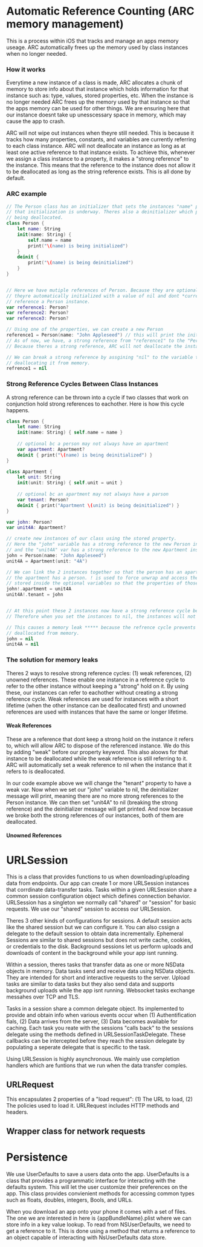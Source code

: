 # Automatic Reference Counting (ARC memory management)
This is a process within iOS that tracks and manage an apps memory useage. ARC automatically frees up the memory used by class instances  when no longer needed. 

### How it works
Everytime a new instance of a class is made, ARC allocates a chunk of memory to store info about that instance which holds information for that instance such as: type, values, stored properties, etc. When the instance is no longer needed ARC frees up the memory used by that instance so that the apps memory can be used for other things. We are ensuring here that our instance doesnt take up unesscessary space in memory, which may cause the app to crash. 

ARC will not wipe out instances when theyre still needed. This is because it tracks how many properties, constants, and variables are currently referring to each class instance. ARC will not deallocate an instance as long as at least one active reference to that instance exists. To achieve this, whenever we assign a class instance to a property, it makes a "strong reference" to the instance. This means that the reference to the instance does not allow it to be deallocated as long as the string reference exists. This is all done by default. 

### ARC example
```swift
// The Person class has an initializer that sets the instances "name" property and prints a message to indicate
// that initialization is underway. Theres also a deinitializer which prints a message when the instance is 
// being deallocated.
class Person {
    let name: String
    init(name: String) {
        self.name = name
        print("\(name) is being initialized")
    }
    deinit {
        print("\(name) is being deinitialized")
    }
}


// Here we have mutiple references of Person. Because they are optionals
// theyre automatically initialized with a value of nil and dont *currently 
// reference a Person instance.
var reference1: Person?
var reference2: Person?
var reference3: Person?

// Using one of the properties, we can create a new Person
reference1 = Person(name: "John Appleseed") // this will print the init message
// As of now, we have, a strong reference from "reference1" to the "Person" instance. 
// Because theres a strong reference, ARC will not deallocate the instance from memory

// We can break a strong reference by assgining "nil" to the variable thus 
// deallocating it from memory.
refrence1 = nil
```

### Strong Reference Cycles Between Class Instances
A strong reference can be thrown into a cycle if two classes that work on conjunction hold strong references to eachother. Here is how this cycle happens. 

```swift
class Person {
    let name: String
    init(name: String) { self.name = name }
    
    // optional bc a person may not always have an apartment
    var apartment: Apartment?
    deinit { print("\(name) is being deinitialized") }
}

class Apartment {
    let unit: String
    init(unit: String) { self.unit = unit }
    
    // optional bc an apartment may not always have a parson
    var tenant: Person?
    deinit { print("Apartment \(unit) is being deinitialized") }
}

var john: Person?
var unit4A: Apartment?

// create new instances of our class using the stored property. 
// Here the "john" variable has a strong reference to the new Person insance
// and the "unit4A" var has a strong reference to the new Apartment instance
john = Person(name: "John Appleseed")
unit4A = Apartment(unit: "4A")

// We can link the 2 instances together so that the person has an apartment and 
// the apartment has a person. ! is used to force unwrap and access the instances
// stored inside the optional variables so that the properties of those instances can be set
john!.apartment = unit4A
unit4A!.tenant = john


// At this point these 2 instances now have a strong reference cycle between them. 
// Therefore when you set the instances to nil, the instances will not become deallocated by ARC

// This causes a memory leak ***** because the refrence cycle prevents the instances from ever being
// deallocated from memory. 
john = nil
unit4A = nil

```

### The solution for memory leaks
Theres 2 ways to resolve strong reference cycles: (1) weak references, (2) unowned references. These enable one instance in a reference cycle to refer to the other instance without keeping a "strong" hold on it. By using these, our instances can refer to eachother without creating a strong reference cycle. Weak references are used for instances with a short lifetime (when the other instance can be deallocated first) and unowned references are used with instances that have the same or longer lifetime. 

#### Weak References
These are a reference that dont keep a strong hold on the instance it refers to, which will allow ARC to dispose of the referenced instance. We do this by adding "weak" before our property keyword. This also aloows for that instance to be deallocated while the weak reference is still referring to it. ARC will automatically set a weak reference to nil when the instance that it refers to is deallocated. 


In our code example above we will change the "tenant" property to have a weak var. 
Now when we set our "john" variable to nil, the deinitializer message will print, meaning there are no more strong references to the Person instance. We can then set "unit4A" to nil (breaking the strong reference) and the deinitializer message will get printed. And now becasue we broke both the strong references of our instances, both of them are deallocated. 

#### Unowned References



# URLSession
This is a class that provides functions to us when downloading/uploading data from endpoints. Our app can create 1 or more URLSession instances that corrdinate data-transfer tasks. Tasks within a given URLSession share a common session configuration object which defines connection behavior. URLSession has a singleton we normally call "shared" or "session" for basic requests. We use our "shared" session to access our URLSession.

Theres 3 other kinds of configurations for sessions. A default session acts like the shared session but we can configure it. You can also cssign a delegate to the default session to obtain data incrementally. Ephemeral Sessions are similar to shared sessions but does not write cache, cookies, or credentials to the disk. Background sessions let us perform uploads and downloads of content in the background while your app isnt running.

Within a session, theres tasks that transfer data as one or more NSData objects in memory. Data tasks send and receive data using NSData objects. They are intended for short and interactive requests to the server. Upload tasks are similar to data tasks but they also send data and supports background uploads while the app isnt running. Websocket tasks exchange messahes over TCP and TLS.

Tasks in a session share a common delegate object. Its implemented to provide and obtain info when various events occur when (1) Authentification fials, (2) Data arrives from the server, (3) Data becomes available for caching.  Each task you reate with the sessions "calls back" to the sessions delegate using the methods defined in URLSessionTaskDelegate. These callbacks can be intercepted before they reach the session delegate by populating a seperate delegate that is specific to the task. 

Using URLSession is highly asynchronous. We mainly use completion handlers which are funtions that we run when the data transfer comples. 

## URLRequest
This encapsulates 2 properties of a "load request": (1) The URL to load, (2) The policies used to load it. URLRequest includes HTTP methods and headers.

## Wrapper class for network requests


# Persistence
We use UserDefaults to save a users data onto the app. UserDefaults is a class that provides a programmatic interface for interacting with the defaults system. This will let the user customize their preferences on the app. This class provides convienient methods for accessing common types such as floats, doubles, integers, Bools, and URLs.

When you download an app onto your phone it comes with a set of files. The one we are interested in here is {appBundleName}.plist where we can store info in a key value lookup. To read from NSUserDefaults, we need to get a reference to it. This is done using a method that returns a reference to an object capable of interacting with NsUserDefaults data store. 
